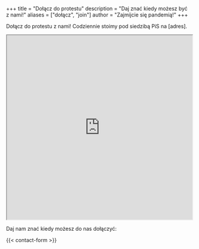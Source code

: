 +++
title = "Dołącz do protestu"
description = "Daj znać kiedy możesz być z nami!"
aliases = ["dołącz", "join"]
author = "Zajmijcie się pandemią!"
+++

Dołącz do protestu z nami! Codziennie stoimy pod siedzibą PiS na [adres].

<iframe src="https://docs.google.com/spreadsheets/d/1EUHrIB6P-CU7VcVTGxjdGQ6gY_U3YBmnREumOPgQeMI/htmlview" style="width: 100%; height: 500px; margin: unset;"></iframe>

Daj nam znać kiedy możesz do nas dołączyć:

{{< contact-form >}}